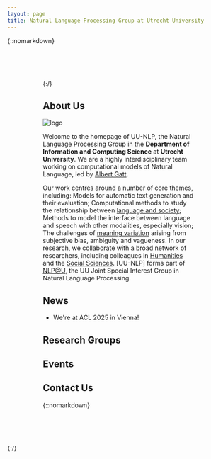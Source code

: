 ```yaml
---
layout: page
title: Natural Language Processing Group at Utrecht University
---
```

{::nomarkdown}
<div class="container" style="margin-top: 80px; margin-bottom: 80px; padding-left: 80px; padding-right: 80px;">
{:/}

## About Us

<img src="{{ 'assets/images/logo.png' | relative_url }}" class="img-thumbnail" alt="logo">

Welcome to the homepage of UU-NLP, the Natural Language Processing Group in the **Department of Information and Computing Science** at **Utrecht University**. We are a highly interdisciplinary team working on computational models of Natural Language, led by [Albert Gatt](https://albertgatt.github.io/). 

Our work centres around a number of core themes, including:
Models for automatic text generation and their evaluation;
Computational methods to study the relationship between [language and society](https://nlpsoc.github.io/);
Methods to model the interface between language and speech with other modalities, especially vision;
The challenges of [meaning variation](https://sites.google.com/view/dealingwithmeaningvariation/home) arising from subjective bias, ambiguity and vagueness.
In our research, we collaborate with a broad network of researchers, including colleagues in [Humanities](https://www.uu.nl/onderzoek/institute-for-language-sciences) and the [Social Sciences](https://nlp.sites.uu.nl/). [UU-NLP] forms part of [NLP@U](https://www.uu.nl/en/research/applied-data-science/special-interest-group-text-mining), the UU Joint Special Interest Group in Natural Language Processing.



## News

* We're at ACL 2025 in Vienna!


## Research Groups

## Events

## Contact Us


{::nomarkdown}
</div>
{:/}

